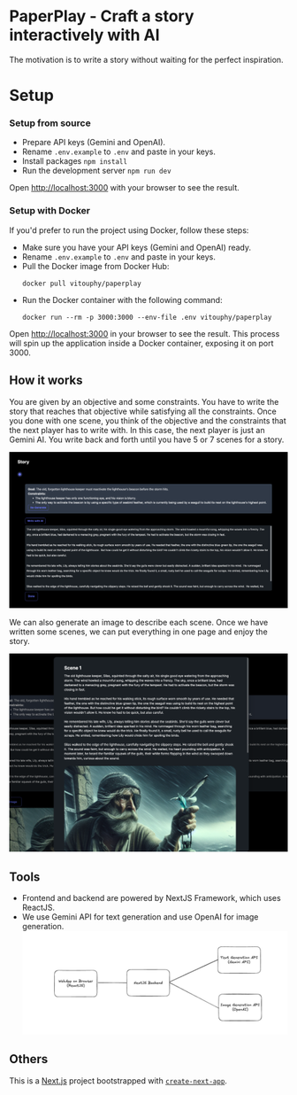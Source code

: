 # PaperPlay - Craft a story interactively with AI

The motivation is to write a story without waiting for the perfect inspiration.

# Setup

### Setup from source

- Prepare API keys (Gemini and OpenAI).
- Rename `.env.example` to `.env` and paste in your keys.
- Install packages `npm install`
- Run the development server `npm run dev`

Open [http://localhost:3000](http://localhost:3000) with your browser to see the result.

### Setup with Docker

If you'd prefer to run the project using Docker, follow these steps:

- Make sure you have your API keys (Gemini and OpenAI) ready.
- Rename `.env.example` to `.env` and paste in your keys.
- Pull the Docker image from Docker Hub:
  ```
  docker pull vitouphy/paperplay
  ```
- Run the Docker container with the following command:
  ```
  docker run --rm -p 3000:3000 --env-file .env vitouphy/paperplay
  ```

Open [http://localhost:3000](http://localhost:3000) in your browser to see the result.
This process will spin up the application inside a Docker container, exposing it on port 3000.

## How it works

You are given by an objective and some constraints. You have to write the story that reaches that objective while satisfying all the constraints. Once you done with one scene, you think of the objective and the constraints that the next player has to write with. In this case, the next player is just an Gemini AI. You write back and forth until you have 5 or 7 scenes for a story.

![image01](./public/image01.png)

We can also generate an image to describe each scene. Once we have written some scenes, we can put everything in one page and enjoy the story.

![image02](./public/image02.png)

## Tools

- Frontend and backend are powered by NextJS Framework, which uses ReactJS.
- We use Gemini API for text generation and use OpenAI for image generation.
  ![alt text](./public/img_architecture.png)

## Others

This is a [Next.js](https://nextjs.org/) project bootstrapped with [`create-next-app`](https://github.com/vercel/next.js/tree/canary/packages/create-next-app).
